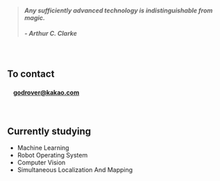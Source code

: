 > #### *Any sufficiently advanced technology is indistinguishable from magic.*
> ##### - Arthur C. Clarke

　

## **To contact**
#### 　godrover@kakao.com

　

## **Currently studying**

- Machine Learning
- Robot Operating System
- Computer Vision
- Simultaneous Localization And Mapping

